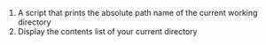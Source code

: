 1. A script that prints the absolute path name of the current working directory
2. Display the contents list of your current directory
